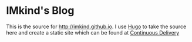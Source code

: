 # IMkind's Blog

This is the source for http://imkind.github.io. 
I use [Hugo](http://hugo.spf13.com) to take the source here and create a static site which can be found at [Continuous Delivery](http://imkind.github.io)

